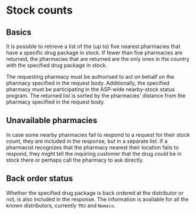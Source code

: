 # Stock counts

## Basics

It is possible to retrieve a list of the (up to) five nearest pharmacies that have a specific drug package in stock.
If fewer than five pharmacies are returned, the pharmacies that are returned are the only ones in the country with the specified drug package in stock.

The requesting pharmacy must be authorised to act on behalf on the pharmacy specified in the request body. 
Additionally, the specified pharmacy must be participating in the ASP-wide nearby-stock status program.
The returned list is sorted by the pharmacies' distance from the pharmacy specified in the request body. 

## Unavailable pharmacies

In case some nearby pharmacies fail to respond to a request for their stock count, they are included in the response, but in a separate list. 
If a pharmacist recognizes that the pharmacy nearest their location fails to respond, they might tell the inquiring customer that the drug _could_ be in stock there or perhaps call the pharmacy to ask directly.

## Back order status
Whether the specified drug package is back ordered at the distributor or not, is also included in the response. 
The information is available for all the known distributors, currently `TMJ` and `Nomeco`.